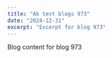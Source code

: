 ```yaml
---
title: "Ak test blogs 973"
date: "2024-12-31"
excerpt: "Excerpt for blog 973"
---
```


Blog content for blog 973